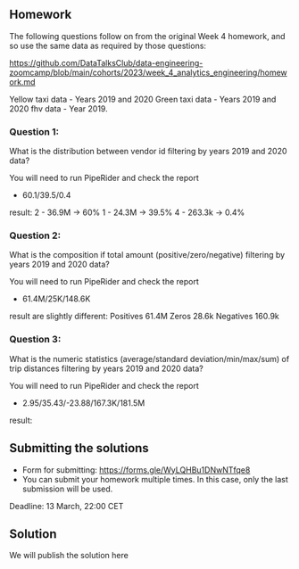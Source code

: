 ## Homework

The following questions follow on from the original Week 4 homework, and so use the same data as required by those questions:

https://github.com/DataTalksClub/data-engineering-zoomcamp/blob/main/cohorts/2023/week_4_analytics_engineering/homework.md

Yellow taxi data - Years 2019 and 2020
Green taxi data - Years 2019 and 2020
fhv data - Year 2019.

### Question 1:

What is the distribution between vendor id filtering by years 2019 and 2020 data?

You will need to run PipeRider and check the report

* 60.1/39.5/0.4

result: 
2 - 36.9M -> 60%
1 - 24.3M -> 39.5%
4 - 263.3k -> 0.4%

### Question 2:

What is the composition if total amount (positive/zero/negative) filtering by years 2019 and 2020 data?

You will need to run PipeRider and check the report

* 61.4M/25K/148.6K

result are slightly different:
Positives 61.4M
Zeros 28.6k
Negatives 160.9k

### Question 3:

What is the numeric statistics (average/standard deviation/min/max/sum) of trip distances filtering by years 2019 and 2020 data?

You will need to run PipeRider and check the report

* 2.95/35.43/-23.88/167.3K/181.5M

result:

## Submitting the solutions

* Form for submitting: https://forms.gle/WyLQHBu1DNwNTfqe8
* You can submit your homework multiple times. In this case, only the last submission will be used. 

Deadline: 13 March, 22:00 CET


## Solution

We will publish the solution here
